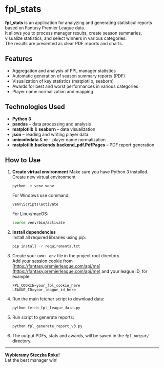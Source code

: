 # fpl_stats

**fpl_stats** is an application for analyzing and generating statistical reports based on Fantasy Premier League data.  
It allows you to process manager results, create season summaries, visualize statistics, and select winners in various categories.  
The results are presented as clear PDF reports and charts.

## Features

- Aggregation and analysis of FPL manager statistics
- Automatic generation of season summary reports (PDF)
- Visualization of key statistics (matplotlib, seaborn)
- Awards for best and worst performances in various categories
- Player name normalization and mapping

## Technologies Used

- **Python 3**
- **pandas** – data processing and analysis
- **matplotlib** & **seaborn** – data visualization
- **json** – reading and writing player data
- **unicodedata** & **re** – player name normalization
- **matplotlib.backends.backend_pdf.PdfPages** – PDF report generation

## How to Use

1. **Create virtual environment** 
   Make sure you have Python 3 installed.
   Create new virtual environment
   ```bash
   python -m venv venv
   ```
   For Windows use command:
   ```bash
   venv\Scripts\activate
   ```
   For Linux/macOS:
   ```bash
   source venv/bin/activate
   ```
2. **Install dependencies**   
   Install all required libraries using pip:
   ```bash
   pip install -r requirements.txt
   ```

3. Create your own `.env` file in the project root directory.  
   Add your session cookie from [https://fantasy.premierleague.com/api/me](https://fantasy.premierleague.com/api/me) and your league ID, for example:
   ```
   FPL_COOKIE=your_fpl_cookie_here
   LEAGUE_ID=your_league_id_here
   ```

4. Run the main fetcher script to download data:
   ```bash
   python fetch_fpl_league_data.py
   ```

5. Run script to generate reports:
   ```bash
   python fpl_generate_report_v3.py
   ```

6. The output PDFs, stats and awards, will be saved in the `fpl_output/` directory.

---

**Wybieramy Steczka Roku!**  
Let the best manager win!